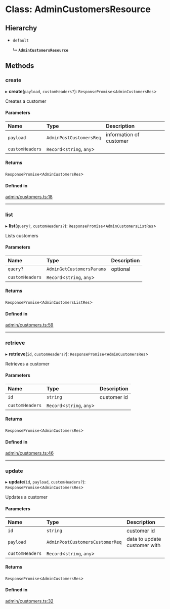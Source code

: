 # Class: AdminCustomersResource

## Hierarchy

- `default`

  ↳ **`AdminCustomersResource`**

## Methods

### create

▸ **create**(`payload`, `customHeaders?`): `ResponsePromise`<`AdminCustomersRes`\>

Creates a customer

#### Parameters

| Name | Type | Description |
| :------ | :------ | :------ |
| `payload` | `AdminPostCustomersReq` | information of customer |
| `customHeaders` | `Record`<`string`, `any`\> |  |

#### Returns

`ResponsePromise`<`AdminCustomersRes`\>

#### Defined in

[admin/customers.ts:18](https://github.com/medusajs/medusa/blob/418ff2a33/packages/medusa-js/src/resources/admin/customers.ts#L18)

___

### list

▸ **list**(`query?`, `customHeaders?`): `ResponsePromise`<`AdminCustomersListRes`\>

Lists customers

#### Parameters

| Name | Type | Description |
| :------ | :------ | :------ |
| `query?` | `AdminGetCustomersParams` | optional |
| `customHeaders` | `Record`<`string`, `any`\> |  |

#### Returns

`ResponsePromise`<`AdminCustomersListRes`\>

#### Defined in

[admin/customers.ts:59](https://github.com/medusajs/medusa/blob/418ff2a33/packages/medusa-js/src/resources/admin/customers.ts#L59)

___

### retrieve

▸ **retrieve**(`id`, `customHeaders?`): `ResponsePromise`<`AdminCustomersRes`\>

Retrieves a customer

#### Parameters

| Name | Type | Description |
| :------ | :------ | :------ |
| `id` | `string` | customer id |
| `customHeaders` | `Record`<`string`, `any`\> |  |

#### Returns

`ResponsePromise`<`AdminCustomersRes`\>

#### Defined in

[admin/customers.ts:46](https://github.com/medusajs/medusa/blob/418ff2a33/packages/medusa-js/src/resources/admin/customers.ts#L46)

___

### update

▸ **update**(`id`, `payload`, `customHeaders?`): `ResponsePromise`<`AdminCustomersRes`\>

Updates a customer

#### Parameters

| Name | Type | Description |
| :------ | :------ | :------ |
| `id` | `string` | customer id |
| `payload` | `AdminPostCustomersCustomerReq` | data to update customer with |
| `customHeaders` | `Record`<`string`, `any`\> |  |

#### Returns

`ResponsePromise`<`AdminCustomersRes`\>

#### Defined in

[admin/customers.ts:32](https://github.com/medusajs/medusa/blob/418ff2a33/packages/medusa-js/src/resources/admin/customers.ts#L32)
